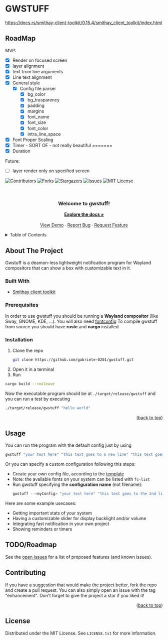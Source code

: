 # GWSTUFF

https://docs.rs/smithay-client-toolkit/0.15.4/smithay_client_toolkit/index.html

## RoadMap

MVP: 

+ [x] Render on focused screen
+ [x] layer alignment
+ [x] text from line arguments
+ [x] Line text alignment
+ [x] General style
    + [x] Config file parser
        + [x] bg_color
        + [x] bg_trasparency
        + [x] padding
        + [x] margins
        + [x] font_name
        + [x] font_size
        + [x] font_color
        + [x] intra_line_space
+ [x] Font Proper Scaling
+ [x] Timer - SORT OF - not really beautiful
=======
+ [x] Duration

Future: 
+ [ ] layer render only on specified screen


<div id="top"></div>

[![Contributors][contributors-shield]][contributors-url]
[![Forks][forks-shield]][forks-url]
[![Stargazers][stars-shield]][stars-url]
[![Issues][issues-shield]][issues-url]
[![MIT License][license-shield]][license-url]


<!-- PROJECT LOGO -->
<br />
<div align="center">

  <h3 align="center">Welcome to gwstuff!</h3>

  <p align="center">
    <a href="https://github.com/gabriele-0201/gwstuff/"><strong>Explore the docs »</strong></a>
    <br />
    <br />
    <a href="https://github.com/gabriele-0201/gwstuff/">View Demo</a>
    ·
    <a href="https://github.com/gabriele-0201/gwstuff/issues">Report Bug</a>
    ·
    <a href="https://github.com/gabriele-0201/gwstuff/issues">Request Feature</a>
  </p>
</div>



<!-- TABLE OF CONTENTS -->
<details>
  <summary>Table of Contents</summary>
  <ol>
    <li>
      <a href="#about-the-project">About The Project</a>
      <ul>
        <li><a href="#built-with">Built With</a></li>
      </ul>
    </li>
    <li>
      <a href="#getting-started">Getting Started</a>
      <ul>
        <li><a href="#prerequisites">Prerequisites</a></li>
        <li><a href="#installation">Installation</a></li>
      </ul>
    </li>
    <li><a href="#usage">Usage</a></li>
    <li><a href="#roadmap">Roadmap</a></li>
    <li><a href="#contributing">Contributing</a></li>
    <li><a href="#license">License</a></li>
  </ol>
</details>



<!-- ABOUT THE PROJECT -->
## About The Project

<!-- [![Product Name Screen Shot][product-screenshot]] -->

Gwstuff is a deamon-less lightweight notification program for Wayland compositors that can show a box with customizable text in it.




### Built With

* [Smithay client toolkit](https://github.com/Smithay/client-toolkit)



### Prerequisites

In order to use gwstuff you should be running a **Wayland compositor** (like Sway, GNOME, KDE, ...).
You will also need [fontconfig](https://www.freedesktop.org/wiki/Software/fontconfig/)
To compile gwstuff from source you should have **rustc** and **cargo** installed



### Installation

1. Clone the repo
   ```sh
   git clone https://github.com/gabriele-0201/gwstuff.git
   ```
2. Open it in a terminal
3. Run
```sh
cargo build --realease
```

Now the executable program should be at `./target/release/gwstuff` and you can run a test by executing
```sh
./target/release/gwstuff "hello world"
```

<p align="right">(<a href="#top">back to top</a>)</p>



<!-- USAGE EXAMPLES -->
## Usage

You can run the program with the default config just by using
```sh
gwstuff "your text here" "this text goes to a new line" "this text goes to the 3rd line"
```

Or you can specify a custom configuration following this steps:

- Create your own config file, according to the [template](https://github.com/gabriele-0201/gwstuff/example_config.toml)
- Note: the available fonts on your system can be listed with `fc-list`
- Run gwstuff specifying the **configuration name** (not filename):
  ```sh
  gwstuff --<myConfig> "your text here" "this text goes to the 2nd line" "this text goes to the 3rd line"
  ```

<!-- TODO: do a config format guide -->
<!--
- See the [config file format guide](https://github.com/gabriele-0201/gwstuff/blob/main/docs/config_format.md) to customize your gstuff
-->

Here are some example usecases:
- Getting important stats of your system
- Having a customizable slider for display backlight and/or volume
- Integrating fast notification in your own project
- Showing reminders or timers

<!-- TODO: add some examples in an example directory and add images here -->



<!-- ROADMAP -->
## TODO/Roadmap

See the [open issues](https://github.com/gabriele-0201/gwstuff/issues) for a list of proposed features (and known issues).



<!-- CONTRIBUTING -->
## Contributing

If you have a suggestion that would make the project better, fork the repo and create a pull request. You can also simply open an issue with the tag "enhancement".
Don't forget to give the project a star if you liked it!

<p align="right">(<a href="#top">back to top</a>)</p>



<!-- LICENSE -->
## License

Distributed under the MIT License. See `LICENSE.txt` for more information.



<!-- MARKDOWN LINKS & IMAGES -->
<!-- https://www.markdownguide.org/basic-syntax/#reference-style-links -->
[contributors-shield]: https://img.shields.io/github/contributors/gabriele-0201/gwstuff.svg?style=for-the-badge
[forks-shield]: https://img.shields.io/github/forks/gabriele-0201/gwstuff.svg?style=for-the-badge
[stars-shield]: https://img.shields.io/github/stars/gabriele-0201/gwstuff.svg?style=for-the-badge
[issues-shield]: https://img.shields.io/github/issues/gabriele-0201/gwstuff.svg?style=for-the-badge
[license-shield]: https://img.shields.io/github/license/gabriele-0201/gwstuff.svg?style=for-the-badge
[license-url]: https://github.com/gabriele-0201/gwstuff/blob/master/LICENSE.txt
[contributors-url]: https://github.com/gabriele-0201/gwstuff/contributors
[forks-url]: https://github.com/gabriele-0201/gwstuff/network/members
[stars-url]: https://github.com/gabriele-0201/gwstuff/stargazers
[issues-url]: https://github.com/gabriele-0201/gwstuff/issues

